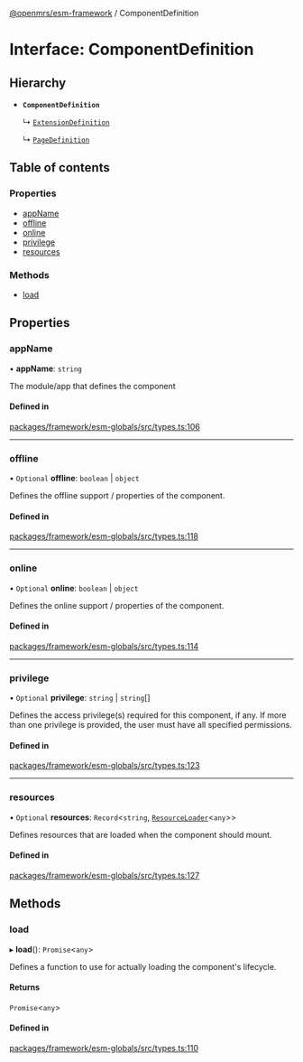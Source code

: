 [@openmrs/esm-framework](../API.md) / ComponentDefinition

# Interface: ComponentDefinition

## Hierarchy

- **`ComponentDefinition`**

  ↳ [`ExtensionDefinition`](ExtensionDefinition.md)

  ↳ [`PageDefinition`](PageDefinition.md)

## Table of contents

### Properties

- [appName](ComponentDefinition.md#appname)
- [offline](ComponentDefinition.md#offline)
- [online](ComponentDefinition.md#online)
- [privilege](ComponentDefinition.md#privilege)
- [resources](ComponentDefinition.md#resources)

### Methods

- [load](ComponentDefinition.md#load)

## Properties

### appName

• **appName**: `string`

The module/app that defines the component

#### Defined in

[packages/framework/esm-globals/src/types.ts:106](https://github.com/openmrs/openmrs-esm-core/blob/main/packages/framework/esm-globals/src/types.ts#L106)

___

### offline

• `Optional` **offline**: `boolean` \| `object`

Defines the offline support / properties of the component.

#### Defined in

[packages/framework/esm-globals/src/types.ts:118](https://github.com/openmrs/openmrs-esm-core/blob/main/packages/framework/esm-globals/src/types.ts#L118)

___

### online

• `Optional` **online**: `boolean` \| `object`

Defines the online support / properties of the component.

#### Defined in

[packages/framework/esm-globals/src/types.ts:114](https://github.com/openmrs/openmrs-esm-core/blob/main/packages/framework/esm-globals/src/types.ts#L114)

___

### privilege

• `Optional` **privilege**: `string` \| `string`[]

Defines the access privilege(s) required for this component, if any.
If more than one privilege is provided, the user must have all specified permissions.

#### Defined in

[packages/framework/esm-globals/src/types.ts:123](https://github.com/openmrs/openmrs-esm-core/blob/main/packages/framework/esm-globals/src/types.ts#L123)

___

### resources

• `Optional` **resources**: `Record`<`string`, [`ResourceLoader`](ResourceLoader.md)<`any`\>\>

Defines resources that are loaded when the component should mount.

#### Defined in

[packages/framework/esm-globals/src/types.ts:127](https://github.com/openmrs/openmrs-esm-core/blob/main/packages/framework/esm-globals/src/types.ts#L127)

## Methods

### load

▸ **load**(): `Promise`<`any`\>

Defines a function to use for actually loading the component's lifecycle.

#### Returns

`Promise`<`any`\>

#### Defined in

[packages/framework/esm-globals/src/types.ts:110](https://github.com/openmrs/openmrs-esm-core/blob/main/packages/framework/esm-globals/src/types.ts#L110)
